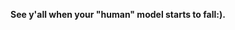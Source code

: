 **See y'all when your "human" model starts to fall:).**  

<!---
GeorgiosEleftheriadis/GeorgiosEleftheriadis is a ✨ special ✨ repository because its `README.md` (this file) appears on your GitHub profile.
You can click the Preview link to take a look at your changes.
--->
